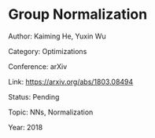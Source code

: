 # Group Normalization
Author: Kaiming He, Yuxin Wu

Category: Optimizations

Conference: arXiv

Link: https://arxiv.org/abs/1803.08494

Status: Pending

Topic: NNs, Normalization

Year: 2018
